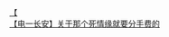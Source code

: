 [【](http://tieba.baidu.com/p/2346866335?see_lz=1&pn=)   
[【电一长安】关于那个死情缘就要分手费的](http://tieba.baidu.com/p/2346846917?see_lz=1&pn=)   
